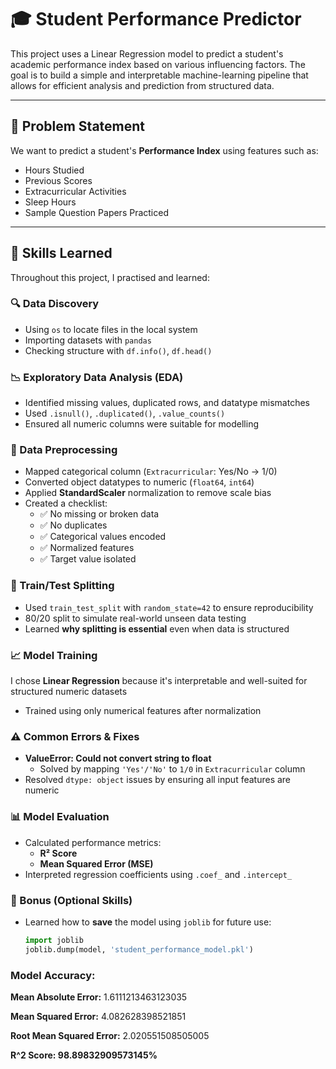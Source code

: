 # 🎓 Student Performance Predictor

This project uses a Linear Regression model to predict a student's academic performance index based on various influencing factors. The goal is to build a simple and interpretable machine-learning pipeline that allows for efficient analysis and prediction from structured data.

---

## 📌 Problem Statement

We want to predict a student's **Performance Index** using features such as:
- Hours Studied
- Previous Scores
- Extracurricular Activities
- Sleep Hours
- Sample Question Papers Practiced

---

## 🧠 Skills Learned

Throughout this project, I practised and learned:

### 🔍 Data Discovery
- Using `os` to locate files in the local system
- Importing datasets with `pandas`
- Checking structure with `df.info()`, `df.head()`

### 📉 Exploratory Data Analysis (EDA)
- Identified missing values, duplicated rows, and datatype mismatches
- Used `.isnull()`, `.duplicated()`, `.value_counts()`
- Ensured all numeric columns were suitable for modelling

### 🧼 Data Preprocessing
- Mapped categorical column (`Extracurricular`: Yes/No → 1/0)
- Converted object datatypes to numeric (`float64`, `int64`)
- Applied **StandardScaler** normalization to remove scale bias
- Created a checklist:
  - ✅ No missing or broken data
  - ✅ No duplicates
  - ✅ Categorical values encoded
  - ✅ Normalized features
  - ✅ Target value isolated

### 🧪 Train/Test Splitting
- Used `train_test_split` with `random_state=42` to ensure reproducibility
- 80/20 split to simulate real-world unseen data testing
- Learned **why splitting is essential** even when data is structured

### 📈 Model Training
I chose **Linear Regression** because it's interpretable and well-suited for structured numeric datasets
- Trained using only numerical features after normalization

### ⚠️ Common Errors & Fixes
- **ValueError: Could not convert string to float**
  - Solved by mapping `'Yes'/'No'` to `1/0` in `Extracurricular` column
- Resolved `dtype: object` issues by ensuring all input features are numeric

### 📊 Model Evaluation
- Calculated performance metrics:
  - **R² Score**
  - **Mean Squared Error (MSE)**
- Interpreted regression coefficients using `.coef_` and `.intercept_`

### 💾 Bonus (Optional Skills)
- Learned how to **save** the model using `joblib` for future use:
  ```python
  import joblib
  joblib.dump(model, 'student_performance_model.pkl')

### Model Accuracy:  
**Mean Absolute Error:** 1.6111213463123035

**Mean Squared Error:** 4.082628398521851

**Root Mean Squared Error:** 2.020551508505005

**R^2 Score: 98.89832909573145%**


